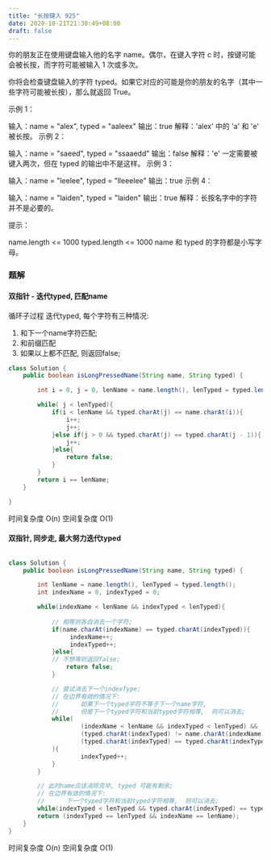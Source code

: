 ```yaml
---
title: "长按键入 925"
date: 2020-10-21T21:30:49+08:00
draft: false
---
```


你的朋友正在使用键盘输入他的名字 name。偶尔，在键入字符 c 时，按键可能会被长按，而字符可能被输入 1 次或多次。

你将会检查键盘输入的字符 typed。如果它对应的可能是你的朋友的名字（其中一些字符可能被长按），那么就返回 True。




示例 1：

输入：name = "alex", typed = "aaleex"
输出：true
解释：'alex' 中的 'a' 和 'e' 被长按。
示例 2：

输入：name = "saeed", typed = "ssaaedd"
输出：false
解释：'e' 一定需要被键入两次，但在 typed 的输出中不是这样。
示例 3：

输入：name = "leelee", typed = "lleeelee"
输出：true
示例 4：

输入：name = "laiden", typed = "laiden"
输出：true
解释：长按名字中的字符并不是必要的。
 

提示：

name.length <= 1000
typed.length <= 1000
name 和 typed 的字符都是小写字母。
 

### 题解

#### 双指针 - 迭代typed, 匹配name

循环子过程
迭代typed, 每个字符有三种情况: 
1. 和下一个name字符匹配;
2. 和前缀匹配
3. 如果以上都不匹配, 则返回false; 

```java
class Solution {
    public boolean isLongPressedName(String name, String typed) {

        int i = 0, j = 0, lenName = name.length(), lenTyped = typed.length(); 

        while( j < lenTyped){
            if(i < lenName && typed.charAt(j) == name.charAt(i)){
                i++;
                j++;
            }else if(j > 0 && typed.charAt(j) == typed.charAt(j - 1)){
                j++;
            }else{
                return false;
            }
        }
        return i == lenName;
    }

}
```

时间复杂度 O(n)
空间复杂度 O(1)

#### 双指针, 同步走, 最大努力迭代typed

```java

class Solution {
    public boolean isLongPressedName(String name, String typed) {

        int lenName = name.length(), lenTyped = typed.length();
        int indexName = 0, indexTyped = 0;

        while(indexName < lenName && indexTyped < lenTyped){
            
            // 相等则各自消去一个字符;
            if(name.charAt(indexName) == typed.charAt(indexTyped)){
                 indexName++;
                 indexTyped++;
            }else{
            // 不想等则返回false;    
                return false;
            }

            // 尝试消去下一个indexType;
            // 在边界有效的情况下: 
            //      如果下一个typed字符不等于下一个name字符, 
            //      但是下一个typed字符和当前typed字符相等,  则可以消去;
            while(
                    (indexName < lenName && indexTyped < lenTyped) &&
                    (typed.charAt(indexTyped) != name.charAt(indexName)) &&
                    (typed.charAt(indexTyped) == typed.charAt(indexTyped -1))
            ){
                    indexTyped++;
            }
        }

        // 此时name应该消除完毕, typed 可能有剩余;
        // 在边界有效的情况下: 
        //      下一个typed字符和当前typed字符相等,  则可以消去;
        while(indexTyped < lenTyped && typed.charAt(indexTyped) == typed.charAt(indexTyped -1)) indexTyped++;
        return (indexTyped == lenTyped && indexName == lenName);      
    }
}
```


时间复杂度 O(n)
空间复杂度 O(1)
